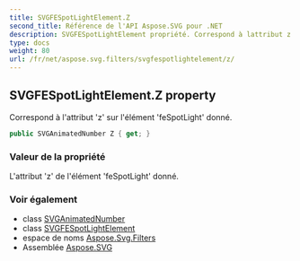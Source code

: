 ```yaml
---
title: SVGFESpotLightElement.Z
second_title: Référence de l'API Aspose.SVG pour .NET
description: SVGFESpotLightElement propriété. Correspond à lattribut z sur lélément feSpotLight donné.
type: docs
weight: 80
url: /fr/net/aspose.svg.filters/svgfespotlightelement/z/
---
```

## SVGFESpotLightElement.Z property

Correspond à l'attribut 'z' sur l'élément 'feSpotLight' donné.

```csharp
public SVGAnimatedNumber Z { get; }
```

### Valeur de la propriété

L'attribut 'z' de l'élément 'feSpotLight' donné.

### Voir également

* class [SVGAnimatedNumber](../../../aspose.svg.datatypes/svganimatednumber/)
* class [SVGFESpotLightElement](../)
* espace de noms [Aspose.Svg.Filters](../../svgfespotlightelement/)
* Assemblée [Aspose.SVG](../../../)


